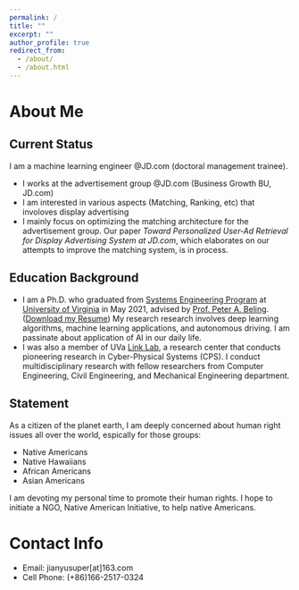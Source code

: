 ```yaml
---
permalink: /
title: ""
excerpt: ""
author_profile: true
redirect_from: 
  - /about/
  - /about.html
---
```

# About Me
## Current Status
I am a machine learning engineer @JD.com (doctoral management trainee). 
* I works at the advertisement group @JD.com (Business Growth BU, JD.com)
* I am interested in various aspects (Matching, Ranking, etc) that involoves display advertising
* I mainly focus on optimizing the matching architecture for the advertisement group. Our paper *Toward Personalized User-Ad Retrieval for Display Advertising System at JD.com*, which elaborates on our attempts to improve the matching system, is in process.


## Education Background
* I am a Ph.D. who graduated from [Systems Engineering Program](https://engineering.virginia.edu/departments/engineering-systems-and-environment/academics/systems-engineering) at [University of Virginia](https://www.virginia.edu/) in May 2021, advised by [Prof. Peter A. Beling](https://facultydirectory.virginia.edu/faculty/pb3a). ([Download my Resume](https://hahayonghuming.github.io/JianyuSu.github.io/files/Jianyu_Su_Jan22.pdf)) My research research involves deep learning algorithms, machine learning applications, and autonomous driving. I am passinate about application of AI in our daily life.
* I was also a member of UVa [Link Lab](https://engineering.virginia.edu/link-lab), a research center that conducts pioneering research in Cyber-Physical Systems (CPS). I conduct multidisciplinary research with fellow researchers from Computer Engineering, Civil Engineering, and Mechanical Engineering department.

## Statement
As a citizen of the planet earth, I am deeply concerned about human right issues all over the world, espically for those groups:
* Native Americans
* Native Hawaiians
* African Americans
* Asian Americans

I am devoting my personal time to promote their human rights. I hope to initiate a NGO, Native American Initiative, to help native Americans.


# Contact Info
* Email: jianyusuper[at]163.com
* Cell Phone: (+86)166-2517-0324

  
